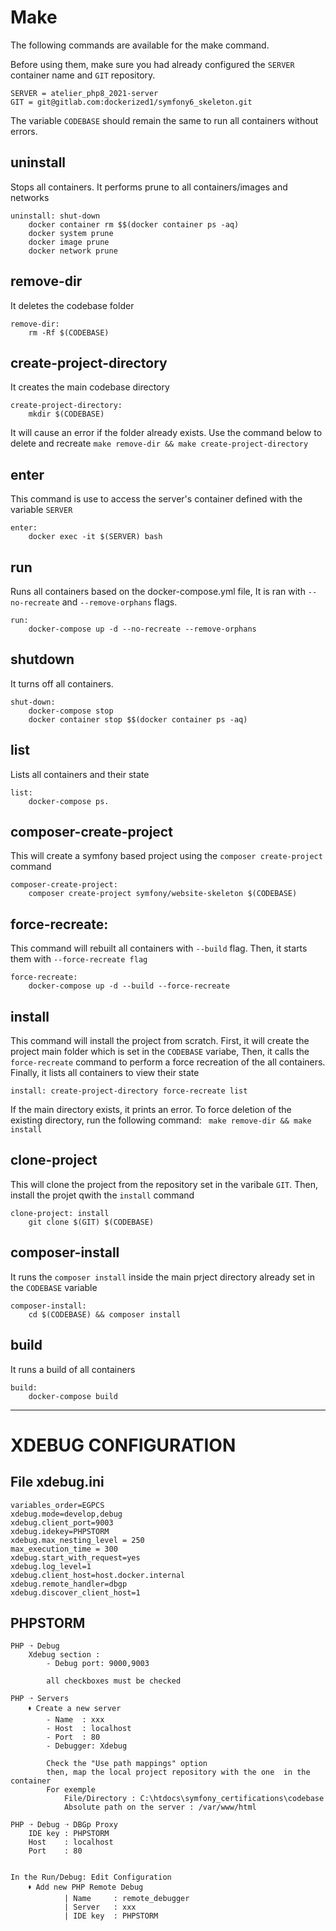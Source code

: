 # Make
The following commands are available for the make command. 

Before using them, make sure you had already configured the `SERVER` container name and `GIT` repository.  
```
SERVER = atelier_php8_2021-server
GIT = git@gitlab.com:dockerized1/symfony6_skeleton.git
```
The variable `CODEBASE` should remain the same to run all containers without errors.

## uninstall
Stops all containers. It performs prune to all containers/images and networks
```
uninstall: shut-down
	docker container rm $$(docker container ps -aq)
	docker system prune
	docker image prune
	docker network prune
```
## remove-dir
It deletes the codebase folder
```
remove-dir:
	rm -Rf $(CODEBASE)
```
## create-project-directory
It creates the main codebase directory
```
create-project-directory:
	mkdir $(CODEBASE)
```
It will cause an error if the folder already exists. Use the command below to delete and recreate 
```make remove-dir && make create-project-directory```
## enter
This command is use to access the server's container defined with the variable `SERVER`

```
enter:
	docker exec -it $(SERVER) bash
```
## run
Runs all containers based on the docker-compose.yml file, It is ran with `--no-recreate` and `--remove-orphans` flags.
```
run:
	docker-compose up -d --no-recreate --remove-orphans
```
## shutdown
It turns off all containers.
```
shut-down:
	docker-compose stop
	docker container stop $$(docker container ps -aq)
```
## list
Lists all containers and their state
```
list:
	docker-compose ps.
```
## composer-create-project
This will create a symfony based project using the `composer create-project` command
```
composer-create-project:
	composer create-project symfony/website-skeleton $(CODEBASE)
```
## force-recreate:
This command will rebuilt all containers with `--build` flag. Then, it starts them with `--force-recreate flag` 
```
force-recreate:
	docker-compose up -d --build --force-recreate
```
## install
This command will  install the project from scratch. 
First, it will create the project main folder which is set in the `CODEBASE` variabe, Then, it calls the `force-recreate` command to perform a force recreation of the all containers. Finally, it lists all containers to view their state
```
install: create-project-directory force-recreate list
```
If the main directory exists, it prints an error. To force deletion of the existing directory, run the following command: 
``` make remove-dir && make install```
## clone-project
This will clone the project from the repository set in the varibale `GIT`. Then, install the projet qwith the `install` command
```
clone-project: install
	git clone $(GIT) $(CODEBASE)
```
## composer-install
It runs the `composer install` inside the main prject directory already set in the `CODEBASE` variable
```
composer-install:
	cd $(CODEBASE) && composer install
```
## build
It runs a build of all containers
```
build:
	docker-compose build
```

---
# XDEBUG  CONFIGURATION

## File xdebug.ini
```
variables_order=EGPCS
xdebug.mode=develop,debug
xdebug.client_port=9003
xdebug.idekey=PHPSTORM
xdebug.max_nesting_level = 250
max_execution_time = 300
xdebug.start_with_request=yes
xdebug.log_level=1
xdebug.client_host=host.docker.internal
xdebug.remote_handler=dbgp
xdebug.discover_client_host=1
```

## PHPSTORM
```
PHP ➝ Debug
	Xdebug section : 
		- Debug port: 9000,9003
		
		all checkboxes must be checked

PHP ➝ Servers
	🠾 Create a new server 
		- Name  : xxx
		- Host  : localhost
		- Port  : 80
		- Debugger: Xdebug
		
		Check the "Use path mappings" option
		then, map the local project repository with the one  in the container
		For exemple 
			File/Directory : C:\htdocs\symfony_certifications\codebase
			Absolute path on the server : /var/www/html
			
PHP ➝ Debug ➝ DBGp Proxy
	IDE key : PHPSTORM
	Host    : localhost
	Port    : 80
	
	
In the Run/Debug: Edit Configuration 
	🠾 Add new PHP Remote Debug 
            | Name     : remote_debugger
            | Server   : xxx
            | IDE key  : PHPSTORM
```